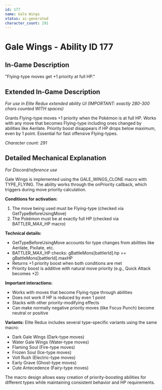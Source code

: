 ```yaml
---
id: 177
name: Gale Wings
status: ai-generated
character_count: 291
---
```


# Gale Wings - Ability ID 177

## In-Game Description
"Flying-type moves get +1 priority at full HP."

## Extended In-Game Description
*For use in Elite Redux extended ability UI (IMPORTANT: exactly 280-300 chars counted WITH spaces)*

Grants Flying-type moves +1 priority when the Pokémon is at full HP. Works with any move that becomes Flying-type including ones changed by abilities like Aerilate. Priority boost disappears if HP drops below maximum, even by 1 point. Essential for fast offensive Flying-types.

*Character count: 291*

## Detailed Mechanical Explanation
*For Discord/reference use*

Gale Wings is implemented using the GALE_WINGS_CLONE macro with TYPE_FLYING. The ability works through the onPriority callback, which triggers during move priority calculation.

**Conditions for activation:**
1. The move being used must be Flying-type (checked via GetTypeBeforeUsingMove)
2. The Pokémon must be at exactly full HP (checked via BATTLER_MAX_HP macro)

**Technical details:**
- GetTypeBeforeUsingMove accounts for type changes from abilities like Aerilate, Pixilate, etc.
- BATTLER_MAX_HP checks: gBattleMons[battlerId].hp == gBattleMons[battlerId].maxHP
- Returns +1 priority boost when both conditions are met
- Priority boost is additive with natural move priority (e.g., Quick Attack becomes +2)

**Important interactions:**
- Works with moves that become Flying-type through abilities
- Does not work if HP is reduced by even 1 point
- Stacks with other priority-modifying effects
- Can make normally negative priority moves (like Focus Punch) become neutral or positive

**Variants:**
Elite Redux includes several type-specific variants using the same macro:
- Dark Gale Wings (Dark-type moves)
- Water Gale Wings (Water-type moves) 
- Flaming Soul (Fire-type moves)
- Frozen Soul (Ice-type moves)
- Volt Rush (Electric-type moves)
- Early Grave (Ghost-type moves)
- Cute Antecedence (Fairy-type moves)

The macro design allows easy creation of priority-boosting abilities for different types while maintaining consistent behavior and HP requirements.